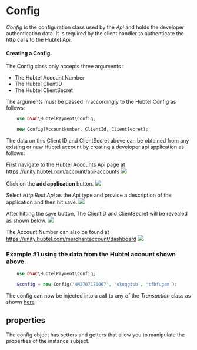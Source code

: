 # Config

_Config_ is the configuration class used by the _Api_ and holds the developer authentication data. It is required by the client handler to authenticate the http calls to the Hubtel Api.

#### Creating a Config.

The Config class only accepts three arguments :

+ The Hubtel Account Number
+ The Hubtel ClientID
+ The Hubtel ClientSecret

The arguments must be passed in accordingly to the Hubtel Config as follows:
```php
	use OVAC\HubtelPayment\Config;

	new Config(AccountNumber, ClientId, ClientSecret);
```

The data on this Client ID and ClientSecret above can be obtained from any existing or new Hubtel account by creating a developer api application as follows:

First navigate to the Hubtel Accounts Api page at https://unity.hubtel.com/account/api-accounts
![](http://res.cloudinary.com/ovac/image/upload/v1503168307/Screen_Shot_2017-08-19_at_6.39.35_PM_ful74t.png)

Click on the **add application** button.
![](http://res.cloudinary.com/ovac/image/upload/v1503168308/Screen_Shot_2017-08-19_at_6.40.00_PM_hb8yv2.png)

Select *Http Rest Api* as the Api type and provide a description of the application and then hit save.
![](http://res.cloudinary.com/ovac/image/upload/v1503168309/Screen_Shot_2017-08-19_at_6.40.31_PM_kufajk.png)

After hitting the save button, The ClientID and ClientSecret will be revealed as shown below.
![](http://res.cloudinary.com/ovac/image/upload/v1503168310/Screen_Shot_2017-08-19_at_6.41.57_PM_axctjs.png)

The Account Number can also be found at https://unity.hubtel.com/merchantaccount/dashboard
![](http://res.cloudinary.com/ovac/image/upload/v1503170598/Screen_Shot_2017-08-19_at_7.22.29_PM_obfhb9.png)

### Example #1 using the data from the Hubtel account shown above.

```php
	use OVAC\HubtelPayment\Config;

	$config = new Config('HM2707170067', 'ukoqgisb', 'tfbfugam');

```

The config can now be injected into a call to any of the _Transaction_ class as shown [here][ReceiveMoney]


## properties

The config object has setters and getters that allow you to manipulate the properties of the instance subject.


[ReceiveMoney]: RECEIVEMONEY.md